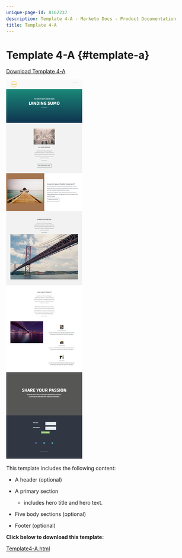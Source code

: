 ```yaml
---
unique-page-id: 8162237
description: Template 4-A - Marketo Docs - Product Documentation
title: Template 4-A
---
```


# Template 4-A {#template-a}

[Download Template 4-A](https://docs.marketo.com/download/attachments/8162237/template-4a.html?version=1&modificationdate=1435255108000&api=v2)

![](assets/image2015-6-29-16-3a2-3a6.png)

This template includes the following content:

* A header (optional)
* A primary section

    * includes hero title and hero text.

* Five body sections (optional)
* Footer (optional)

**Click below to download this template:**

[Template4-A.html](https://docs.marketo.com/download/attachments/8162237/template-4a.html?version=1&modificationdate=1435255108000&api=v2)
